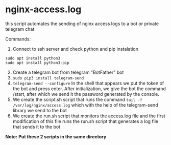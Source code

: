 # nginx-access.log
this script automates the sending of nginx access logs to a bot or private telegram chat

Commands:
1. Connect to ssh server and check python and pip instalation
```
sudo apt install python3
sudo apt install python3-pip
```
2. Create a telegram bot from telegram "BotFather" bot
3. ```sudo pip3 install telegram-send```
4. ```telegram-send --configure```
  In the shell that appears we put the token of the bot and press enter.
  After initialization, we give the bot the command /start, after which we send it the password generated by the console.
5. We create the script.sh script that runs the command ```tail -f /var/log/nginx/access.log``` which with the help of the telegram-send library we send to the bot
6. We create the run.sh script that monitors the access.log file and the first modification of this file runs the run.sh script that generates a log file that sends it to the bot

**Note:**
**Put these 2 scripts in the same directory**
